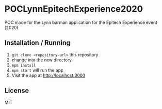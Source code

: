 POCLynnEpitechExperience2020
================================

POC made for the Lynn barman application for the Epitech Experience event (2020)

Installation / Running
----------------------

1. `git clone <repository-url>` this repository
2. change into the new directory
3. `npm install`
4. `npm start` will run the app
5. Visit the app at [http://localhost:3000](http://localhost:3000)


License
-------
MIT

